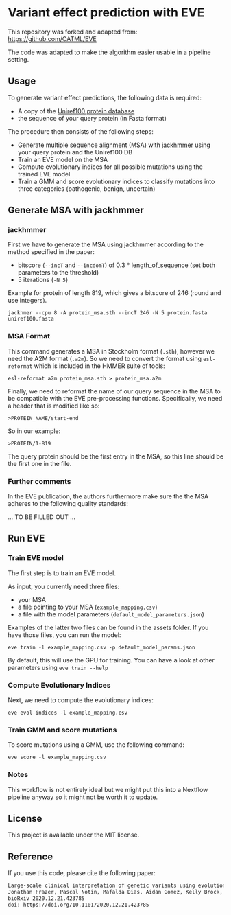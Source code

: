 # Variant effect prediction with EVE

This repository was forked and adapted from: https://github.com/OATML/EVE

The code was adapted to make the algorithm easier usable in a pipeline setting.

## Usage

To generate variant effect predictions, the following data is required:

* A copy of the [Uniref100 protein database](https://www.uniprot.org/uniref/?query=&fil=identity:1.0) 
* the sequence of your query protein (in Fasta format)

The procedure then consists of the following steps:

* Generate multiple sequence alignment (MSA) with [jackhmmer](http://hmmer.org/) using your query protein and the Uniref100 DB
* Train an EVE model on the MSA
* Compute evolutionary indices for all possible mutations using the trained EVE model
* Train a GMM and score evolutionary indices to classify mutations into three categories (pathogenic, benign, uncertain)

## Generate MSA with jackhmmer

### jackhmmer

First we have to generate the MSA using jackhmmer according to the method specified in the paper:

* bitscore (`--incT` and `--incdomT`) of 0.3 * length_of_sequence (set both parameters to the threshold)
* 5 iterations (`-N 5`)

Example for protein of length 819, which gives a bitscore of 246 (round and use integers).

`jackhmer --cpu 8 -A protein_msa.sth --incT 246 -N 5 protein.fasta uniref100.fasta`

### MSA Format

This command generates a MSA in Stockholm format (`.sth`), however we need the A2M format (`.a2m`). So we need to convert the format using `esl-reformat` which is included in the HMMER suite of tools:

`esl-reformat a2m protein_msa.sth > protein_msa.a2m`

Finally, we need to reformat the name of our query sequence in the MSA to be compatible with the EVE pre-processing functions. Specifically, we need a header that is modified like so:

`>PROTEIN_NAME/start-end`

So in our example:

`>PROTEIN/1-819`

The query protein should be the first entry in the MSA, so this line should be the first one in the file.

### Further comments

In the EVE publication, the authors furthermore make sure the the MSA adheres to the following quality standards:

... TO BE FILLED OUT ...

## Run EVE

### Train EVE model

The first step is to train an EVE model.

As input, you currently need three files:

* your MSA
* a file pointing to your MSA (`example_mapping.csv`)
* a file with the model parameters (`default_model_parameters.json`)

Examples of the latter two files can be found in the assets folder. If you have those files, you can run the model:

`eve train -l example_mapping.csv -p default_model_params.json`

By default, this will use the GPU for training. You can have a look at other parameters using `eve train --help`

### Compute Evolutionary Indices

Next, we need to compute the evolutionary indices:

`eve evol-indices -l example_mapping.csv`

### Train GMM and score mutations

To score mutations using a GMM, use the following command:

`eve score -l example_mapping.csv`

### Notes

This workflow is not entirely ideal but we might put this into a Nextflow pipeline anyway so it might not be worth it to update.

## License

This project is available under the MIT license.

## Reference

If you use this code, please cite the following paper:

```bash
Large-scale clinical interpretation of genetic variants using evolutionary data and deep learning
Jonathan Frazer, Pascal Notin, Mafalda Dias, Aidan Gomez, Kelly Brock, Yarin Gal, Debora S. Marks
bioRxiv 2020.12.21.423785
doi: https://doi.org/10.1101/2020.12.21.423785
```
